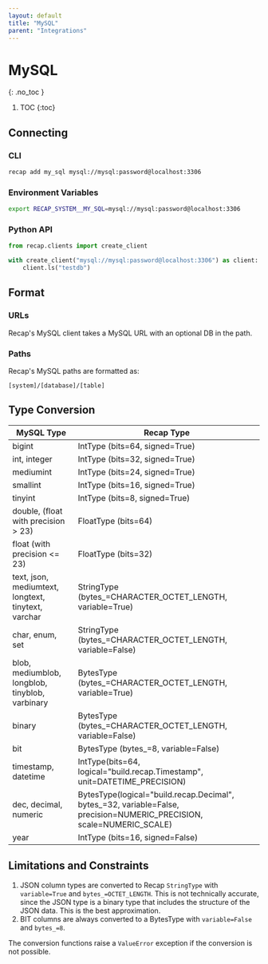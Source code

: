 ```yaml
---
layout: default
title: "MySQL"
parent: "Integrations"
---
```


# MySQL
{: .no_toc }

1. TOC
{:toc}

## Connecting

### CLI

```bash
recap add my_sql mysql://mysql:password@localhost:3306
```

### Environment Variables

```bash
export RECAP_SYSTEM__MY_SQL=mysql://mysql:password@localhost:3306
```

### Python API

```python
from recap.clients import create_client

with create_client("mysql://mysql:password@localhost:3306") as client:
    client.ls("testdb")
```

## Format

### URLs

Recap's MySQL client takes a MySQL URL with an optional DB in the path.

### Paths

Recap's MySQL paths are formatted as:

```
[system]/[database]/[table]
```

## Type Conversion

| MySQL Type | Recap Type |
|------------|------------|
| bigint | IntType (bits=64, signed=True) |
| int, integer | IntType (bits=32, signed=True) |
| mediumint | IntType (bits=24, signed=True) |
| smallint | IntType (bits=16, signed=True) |
| tinyint | IntType (bits=8, signed=True) |
| double, (float with precision > 23) | FloatType (bits=64) |
| float (with precision <= 23) | FloatType (bits=32) |
| text, json, mediumtext, longtext, tinytext, varchar | StringType (bytes_=CHARACTER_OCTET_LENGTH, variable=True) |
| char, enum, set | StringType (bytes_=CHARACTER_OCTET_LENGTH, variable=False) |
| blob, mediumblob, longblob, tinyblob, varbinary | BytesType (bytes_=CHARACTER_OCTET_LENGTH, variable=True) |
| binary | BytesType (bytes_=CHARACTER_OCTET_LENGTH, variable=False) |
| bit | BytesType (bytes_=8, variable=False) |
| timestamp, datetime | IntType(bits=64, logical="build.recap.Timestamp", unit=DATETIME_PRECISION) |
| dec, decimal, numeric | BytesType(logical="build.recap.Decimal", bytes_=32, variable=False, precision=NUMERIC_PRECISION, scale=NUMERIC_SCALE) |
| year | IntType (bits=16, signed=False) |

## Limitations and Constraints

1. JSON column types are converted to Recap `StringType` with `variable=True` and `bytes_=OCTET_LENGTH`. This is not technically accurate, since the JSON type is a binary type that includes the structure of the JSON data. This is the best approximation.
2. BIT columns are always converted to a BytesType with `variable=False` and `bytes_=8`.

The conversion functions raise a `ValueError` exception if the conversion is not possible.
